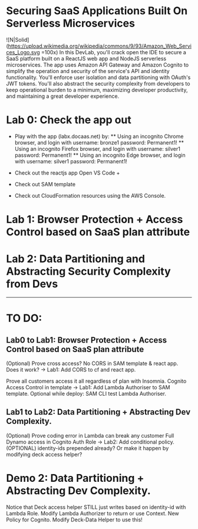 # Securing SaaS Applications Built On Serverless Microservices
![N|Solid](https://upload.wikimedia.org/wikipedia/commons/9/93/Amazon_Web_Services_Logo.svg =100x)
In this DevLab, you'll crack open the IDE to secure a SaaS platform built on a ReactJS web app and NodeJS serverless microservices. The app uses Amazon API Gateway and Amazon Cognito to simplify the operation and security of the service's API and identity functionality. You'll enforce user isolation and data partitioning with OAuth's JWT tokens. You'll also abstract the security complexity from developers to keep operational burden to a minimum, maximizing developer productivity, and maintaining a great developer experience.

# Lab 0: Check the app out
* Play with the app (labx.docaas.net) by:
** Using an incognito Chrome browser, and login with username: bronze1 password: Permanent1!
** Using an incognito Firefox browser, and login with username: silver1 password: Permanent1!
** Using an incognito Edge browser, and login with username: silver1 password: Permanent1!

* Check out the reactjs app
Open VS Code + 

* Check out SAM template

* Check out CloudFormation resources using the AWS Console.

# Lab 1: Browser Protection + Access Control based on SaaS plan attribute


# Lab 2: Data Partitioning and Abstracting Security Complexity from Devs


-------------------------

# TO DO:
## Lab0 to Lab1: Browser Protection + Access Control based on SaaS plan attribute
(Optional) Prove cross access?
No CORS in SAM template & react app. Does it work? -> Lab1: Add CORS to cf and react app.

Prove all customers access it all regardless of plan with Insomnia.
Cognito Access Control in template -> Lab1: Add Lambda Authoriser to SAM template.
Optional while deploy: SAM CLI test Lambda Authoriser.

## Lab1 to Lab2: Data Partitioning + Abstracting Dev Complexity.
(Optional) Prove coding error in Lambda can break any customer
Full Dynamo access in Cognito Auth Role -> Lab2: Add conditional policy.
(OPTIONAL) identity-ids prepended already? Or make it happen by modifying deck access helper?


# Demo 2: Data Partitioning + Abstracting Dev Complexity.
Notice that Deck access helper STILL just writes based on identity-id with Lambda Role.
Modify Lambda Authorizer to return or use Context.
New Policy for Cognito.
Modify Deck-Data Helper to use this!
